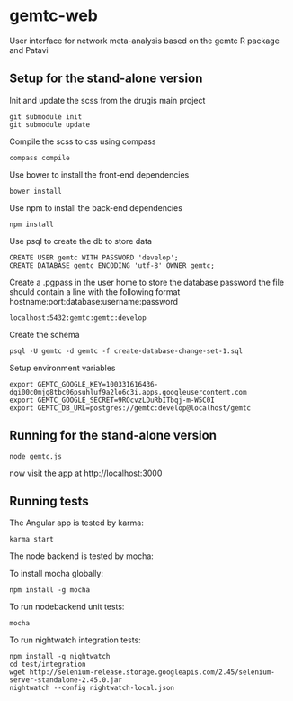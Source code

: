 gemtc-web
=========

User interface for network meta-analysis based on the gemtc R package and Patavi

Setup for the stand-alone version
---------------------------------

Init and update the scss from the drugis main project

    git submodule init
    git submodule update

Compile the scss to css using compass

    compass compile

Use bower to install the front-end dependencies

    bower install

Use npm to install the back-end dependencies

    npm install

Use psql to create the db to store data

    CREATE USER gemtc WITH PASSWORD 'develop';
    CREATE DATABASE gemtc ENCODING 'utf-8' OWNER gemtc;

Create a .pgpass in the user home to store the database password
the file should contain a line with the following format hostname:port:database:username:password

    localhost:5432:gemtc:gemtc:develop

Create the schema

    psql -U gemtc -d gemtc -f create-database-change-set-1.sql

Setup environment variables

    export GEMTC_GOOGLE_KEY=100331616436-dgi00c0mjg8tbc06psuhluf9a2lo6c3i.apps.googleusercontent.com
    export GEMTC_GOOGLE_SECRET=9ROcvzLDuRbITbqj-m-W5C0I
    export GEMTC_DB_URL=postgres://gemtc:develop@localhost/gemtc

Running for the stand-alone version
-----------------------------------

    node gemtc.js

now visit the app at http://localhost:3000


Running tests
-------------
The Angular app is tested by karma:

    karma start

The node backend is tested by mocha:

To install mocha globally:

    npm install -g mocha

To run nodebackend unit tests:

    mocha

To run nightwatch integration tests:

    npm install -g nightwatch
    cd test/integration
    wget http://selenium-release.storage.googleapis.com/2.45/selenium-server-standalone-2.45.0.jar
    nightwatch --config nightwatch-local.json

